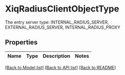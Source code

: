 # XiqRadiusClientObjectType

The entry server type: INTERNAL_RADIUS_SERVER, EXTERNAL_RADIUS_SERVER, INTERNAL_RADIUS_PROXY
## Properties
Name | Type | Description | Notes
------------ | ------------- | ------------- | -------------

[[Back to Model list]](../README.md#documentation-for-models) [[Back to API list]](../README.md#documentation-for-api-endpoints) [[Back to README]](../README.md)


